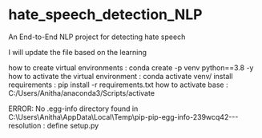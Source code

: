 # hate_speech_detection_NLP
An End-to-End NLP project for detecting hate speech

I will update the file based on the learning


how to create virtual environments : conda create -p venv python==3.8 -y 
how to activate the virtual environment :  conda activate venv/
install requirements : pip install -r requirements.txt
how to activate base : C:/Users/Anitha/anaconda3/Scripts/activate

ERROR: No .egg-info directory found in C:\Users\Anitha\AppData\Local\Temp\pip-pip-egg-info-239wcq42--- resolution : define setup.py
